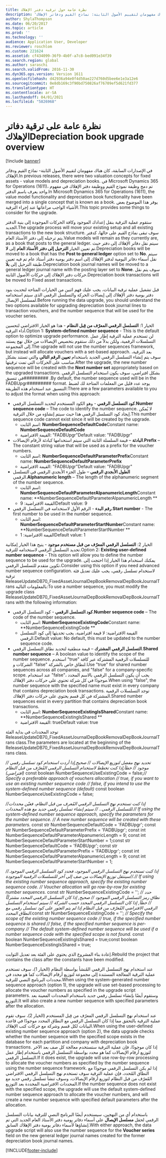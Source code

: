 ```yaml
---
title: نظرة عامة حول ترقية دفتر الإهلاك
description: 'في الإصدارات السابقة، كان هناك مفهومان لتقييم الأصول الثابتة: نماذج القيم ودفاتر الإهلاك.'
author: ShylaThompson
ms.date: 06/20/2017
ms.topic: article
ms.prod: ''
ms.technology: ''
audience: Application User, Developer
ms.reviewer: roschlom
ms.custom: 221624
ms.assetid: cf434099-36f9-4b0f-a7c8-bed091e34f39
ms.search.region: global
ms.author: saraschi
ms.search.validFrom: 2016-11-30
ms.dyn365.ops.version: Version 1611
ms.openlocfilehash: d42936a94e0f4d50ae227d760d5bee6e1e3a12e6
ms.sourcegitcommit: 0e8db169c3f90bd750826af76709ef5d621fd377
ms.translationtype: HT
ms.contentlocale: ar-SA
ms.lasthandoff: 04/01/2021
ms.locfileid: "5826968"
---
```

# <a name="depreciation-book-upgrade-overview"></a><span data-ttu-id="dd685-103">نظرة عامة على ترقية دفاتر الإهلاك</span><span class="sxs-lookup"><span data-stu-id="dd685-103">Depreciation book upgrade overview</span></span>

[!include [banner](../includes/banner.md)]

<span data-ttu-id="dd685-104">في الإصدارات السابقة، كان هناك مفهومان لتقييم الأصول الثابتة- نماذج القيم ودفاتر الإهلاك.</span><span class="sxs-lookup"><span data-stu-id="dd685-104">In previous releases, there were two valuation concepts for fixed assets -  value models and depreciation books.</span></span> <span data-ttu-id="dd685-105">في Microsoft Dynamics 365 for Operations (1611)، تم دمج وظيفة نموذج القيم ووظيفة دفتر الإهلاك في مفهوم واحد يعرف باسم الدفتر.</span><span class="sxs-lookup"><span data-stu-id="dd685-105">In Microsoft Dynamics 365 for Operations (1611), the value model functionality and depreciation book functionality have been merged into a single concept that is known as a book.</span></span> <span data-ttu-id="dd685-106">يوفر هذا الموضوع بعض الأشياء الواجب مراعاتها عند إجراء الترقية.</span><span class="sxs-lookup"><span data-stu-id="dd685-106">This topic provides some things to consider for the upgrade.</span></span> 

<span data-ttu-id="dd685-107">ستقوم عملية الترقية بنقل إعدادك الموجود وكافة الحركات الموجودة إلى بنية الدفتر الجديد.</span><span class="sxs-lookup"><span data-stu-id="dd685-107">The upgrade process will move your existing setup and all existing transactions to the new book structure.</span></span> <span data-ttu-id="dd685-108">سوف تبقى نماذج القيم على حالها، كدفتر يتم ترحيله إلى دفتر الأستاذ العام.</span><span class="sxs-lookup"><span data-stu-id="dd685-108">Value models will remain as they currently are, as a book that posts to the general ledger.</span></span> <span data-ttu-id="dd685-109">سيتم نقل دفاتر الإهلاك إلى دفتر حيث تم تعيين الخيار **الترحيل إلى دفتر الأستاذ العام** إلى **لا**.</span><span class="sxs-lookup"><span data-stu-id="dd685-109">Depreciation books will be moved to a book that has the **Post to general ledger** option set to **No**.</span></span> <span data-ttu-id="dd685-110">سيتم نقل أسماء دفاتر اليومية لدفتر الإهلاك إلى اسم دفتر يومية دفتر أستاذ عام تم فيه تعيين طبقة الترحيل إلى **بلا**.</span><span class="sxs-lookup"><span data-stu-id="dd685-110">Depreciation book journal names will be moved to a general ledger journal name with the posting layer set to **None**.</span></span> <span data-ttu-id="dd685-111">سوف يتم نقل حركات دفتر الإهلاك إلى حركات الأصول الثابتة.</span><span class="sxs-lookup"><span data-stu-id="dd685-111">Depreciation book transactions will be moved to Fixed asset transactions.</span></span> 

<span data-ttu-id="dd685-112">قبل تشغيل عملية ترقية البيانات، يجب عليك فهم اثنين من الخيارات المتاحة لتحديث بنود دفتر يومية دفتر الإهلاك إلى إيصالات الحركة والتسلسل الرقمي الذي سيتم استخدامه لمسلسل الإيصال.</span><span class="sxs-lookup"><span data-stu-id="dd685-112">Before running the data upgrade, you should understand the two options available for upgrading depreciation book journal lines to transaction vouchers, and the number sequence that will be used for the voucher series.</span></span> 

<span data-ttu-id="dd685-113">الخيار 1:  **التسلسل الرقمي المعرّف من قِبل النظام** - هذا هو الخيار الافتراضي لتحسين أداء الترقية.</span><span class="sxs-lookup"><span data-stu-id="dd685-113">Option 1:  **System-defined number sequence** - This is the default option to optimize upgrade performance.</span></span> <span data-ttu-id="dd685-114">لن تستخدم عملية الترقية إطار عمل التسلسلات الرقمية، ولكن بدلاً من ذلك ستقوم بتخصيص الإيصالات من خلال نهج يستند إلى المجموعة.</span><span class="sxs-lookup"><span data-stu-id="dd685-114">The upgrade will not use the number sequences framework, but instead will allocate vouchers with a set-based approach.</span></span> <span data-ttu-id="dd685-115">بعد الترقية، سوف يتم إنشاء التسلسل الرقمي الجديد باستخدام **تعيين الرقم التالي** والتي تستند بشكل مناسب على الحركات التي تمت ترقيتها.</span><span class="sxs-lookup"><span data-stu-id="dd685-115">After the upgrade, the new number sequence will be created with the **Next number set** appropriately based on the upgraded transactions.</span></span> <span data-ttu-id="dd685-116">بشكل افتراضي، سوف يكون استخدام التسلسل الرقمي في تنسيق\#\#\#\#\#\#\#\#\# .</span><span class="sxs-lookup"><span data-stu-id="dd685-116">By default, the number sequence used will be in the FADBUpgr\#\#\#\#\#\#\#\#\# format.</span></span> <span data-ttu-id="dd685-117">يوجد عدد قليل من المعلمات المتاحة لك لضبط التنسيق عند استخدام هذه الطريقة:</span><span class="sxs-lookup"><span data-stu-id="dd685-117">There are a few parameters available to you to adjust the format when using this approach:</span></span>

-   <span data-ttu-id="dd685-118">**كود التسلسل الرقمي** - وهو الكود المستخدم لتحديد التسلسل الرقمي.</span><span class="sxs-lookup"><span data-stu-id="dd685-118">**Number sequence code** – The code to identify the number sequence.</span></span> <span data-ttu-id="dd685-119">لا يُمكن إيجاد كود التسلسل الرقمي هذا حيث سيتم إنشاؤه من خلال الترقية.</span><span class="sxs-lookup"><span data-stu-id="dd685-119">This number sequence code cannot exist since it will be created by the upgrade.</span></span>
    -   <span data-ttu-id="dd685-120">اسم الثابت: **NumberSequenceDefaultCode**</span><span class="sxs-lookup"><span data-stu-id="dd685-120">Constant name: **NumberSequenceDefaultCode**</span></span>
    -   <span data-ttu-id="dd685-121">القيمة الافتراضية: "FADBUpgr"</span><span class="sxs-lookup"><span data-stu-id="dd685-121">Default value: "FADBUpgr"</span></span>
-   <span data-ttu-id="dd685-122">**البادئة** – قيمة السلسلة الثابتة التي سيتم استخدامها كبادئة لأرقام الإيصالات.</span><span class="sxs-lookup"><span data-stu-id="dd685-122">**Prefix** – The constant string value that will be used as a prefix for the voucher numbers.</span></span>
    -   <span data-ttu-id="dd685-123">اسم الثابت: **NumberSequenceDefaultParameterPrefix**</span><span class="sxs-lookup"><span data-stu-id="dd685-123">Constant name: **NumberSequenceDefaultParameterPrefix**</span></span>
    -   <span data-ttu-id="dd685-124">القيمة الافتراضية: "FADBUpgr"</span><span class="sxs-lookup"><span data-stu-id="dd685-124">Default value: "FADBUpgr"</span></span>
-   <span data-ttu-id="dd685-125">**الطول الأبجدي الرقمي‬** – طول الجزء الأبجدي الرقمي‬ في التسلسل الرقمي.</span><span class="sxs-lookup"><span data-stu-id="dd685-125">**Alphanumeric length** – The length of the alphanumeric segment of the number sequence.</span></span>
    -   <span data-ttu-id="dd685-126">اسم الثابت: **NumberSequenceDefaultParameterAlpanumericLength**</span><span class="sxs-lookup"><span data-stu-id="dd685-126">Constant name: \*\*NumberSequenceDefaultParameterAlpanumericLength \*\*</span></span>
    -   <span data-ttu-id="dd685-127">القيمة الافتراضية: 9</span><span class="sxs-lookup"><span data-stu-id="dd685-127">Default value: 9</span></span>
-   <span data-ttu-id="dd685-128">**رقم البدء** - الرقم الأول لاستخدامه في التسلسل الرقمي.</span><span class="sxs-lookup"><span data-stu-id="dd685-128">**Start number** - The first number to be used in the number sequence.</span></span>
    -   <span data-ttu-id="dd685-129">اسم الثابت: **NumberSequenceDefaultParameterStartNumber**</span><span class="sxs-lookup"><span data-stu-id="dd685-129">Constant name: \*\*NumberSequenceDefaultParameterStartNumber  \*\*</span></span>
    -   <span data-ttu-id="dd685-130">القيمة الافتراضية: 1</span><span class="sxs-lookup"><span data-stu-id="dd685-130">Default value: 1</span></span>

<span data-ttu-id="dd685-131">الخيار 2: **التسلسل الرقمي المعرّف من قبل مستخدم موجود** - يتيح هذا الخيار إمكانية تحديد التسلسل الرقمي لاستخدامه للترقية.</span><span class="sxs-lookup"><span data-stu-id="dd685-131">Option 2: **Existing user-defined number sequence** - This option will allow you to define the number sequence to be used for the upgrade.</span></span> <span data-ttu-id="dd685-132">يمكنك استخدام هذا الخيار إذا احتجت إلى تكوين متقدم للتسلسل الرقمي.</span><span class="sxs-lookup"><span data-stu-id="dd685-132">Consider using this option if you need advanced number sequence configuration.</span></span> <span data-ttu-id="dd685-133">لاستخدام تسلسل رقمي، يجب عليك تعديل فئة ترقية ReleaseUpdateDB70\_FixedAssetJournalDepBookRemovalDepBookJournalTrans بالمعلومات التالية:</span><span class="sxs-lookup"><span data-stu-id="dd685-133">To use a number sequence, you must modify the upgrade class ReleaseUpdateDB70\_FixedAssetJournalDepBookRemovalDepBookJournalTrans with the following information:</span></span>

-   <span data-ttu-id="dd685-134">**كود التسلسل الرقمي** - كود التسلسل الرقمي.</span><span class="sxs-lookup"><span data-stu-id="dd685-134">**Number sequence code** – The code of the number sequence.</span></span>
    -   <span data-ttu-id="dd685-135">اسم الثابت: **NumberSequenceExistingCode**</span><span class="sxs-lookup"><span data-stu-id="dd685-135">Constant name: \*\*NumberSequenceExistingCode \*\*</span></span>
    -   <span data-ttu-id="dd685-136">القيمة الافتراضية: لا قيمة افتراضية، يجب تحديثها إلى كود التسلسل الرقمي.</span><span class="sxs-lookup"><span data-stu-id="dd685-136">Default value: No default, this must be updated to the number sequence code.</span></span>
-   <span data-ttu-id="dd685-137">**التسلسل الرقمي المشترك** – قيمة منطقية لتحديد نطاق التسلسل الرقمي.</span><span class="sxs-lookup"><span data-stu-id="dd685-137">**Shared number sequence** – A boolean value to identify the scope of the number sequence.</span></span> <span data-ttu-id="dd685-138">استخدم "true" للتسلسلات الرقمية المشتركة عبر كافة الشركات و "false" لنطاق خاص بالشركة.</span><span class="sxs-lookup"><span data-stu-id="dd685-138">Use "true" for shared number sequences across all companies, and "false" for a company-specific scope.</span></span> <span data-ttu-id="dd685-139">عند استخدام "false"، يجب أن يكون التسلسل الرقمي بالاسم المحدد موجودًا في كل شركة تحتوي على حركات دفتر الإهلاك.</span><span class="sxs-lookup"><span data-stu-id="dd685-139">When using "false", the number sequence with the specified name must exist in every company that contains depreciation book transactions.</span></span> <span data-ttu-id="dd685-140">توجد التسلسلات الرقمية المشتركة في كل قسم يحتوي على حركات دفتر الإهلاك.</span><span class="sxs-lookup"><span data-stu-id="dd685-140">Shared number sequences exist in every partition that contains depreciation book transactions.</span></span>
    -   <span data-ttu-id="dd685-141">اسم الثابت: **NumberSequenceExistingIsShared**</span><span class="sxs-lookup"><span data-stu-id="dd685-141">Constant name: \*\*NumberSequenceExistingIsShared \*\*</span></span>
    -   <span data-ttu-id="dd685-142">القيمة الافتراضية: true</span><span class="sxs-lookup"><span data-stu-id="dd685-142">Default value: true</span></span>

<span data-ttu-id="dd685-143">توجد المحددات في بداية الفئة ReleaseUpdateDB70\_FixedAssetJournalDepBookRemovalDepBookJournalTrans class.</span><span class="sxs-lookup"><span data-stu-id="dd685-143">The parameters are located at the beginning of the ReleaseUpdateDB70\_FixedAssetJournalDepBookRemovalDepBookJournalTrans class.</span></span> 

<span data-ttu-id="dd685-144">*// تحديد نهج مفضل لتوزيع الإيصالات* 
 *// صحيح,إذا أردت استخدام كود تسلسل رقمي موجود* 
 *// خطأ,إذا كنت تخطط لاستخدام التسلسل الرقمي المُعرّف من قبل النظام (افتراضي)* const boolean NumberSequenceUseExistingCode = false;</span><span class="sxs-lookup"><span data-stu-id="dd685-144">*// Specify a preferable approach of vouchers allocation* 
 *// true, if you want to use an existing number sequence code* 
 *// false, if you intend to use the system-defined number sequence (default)* const boolean NumberSequenceUseExistingCode = false;</span></span>  

<span data-ttu-id="dd685-145">*//إذا كنت تستخدم نهج التسلسل الرقمي المُعرف من قبل النظام، فعيّن محددات للتسلسل الرقمي..*
 *// سيتم إنشاء تسلسل رقمي جديد مع هذه المحددات.*</span><span class="sxs-lookup"><span data-stu-id="dd685-145">*// If using the system-defined number sequence approach, specify the parameters for the number sequence.*
 *// A new number sequence will be created with these parameters.*</span></span> <span data-ttu-id="dd685-146">const str NumberSequenceDefaultCode = 'FADBUpgr'; const str NumberSequenceDefaultParameterPrefix = 'FADBUpgr'; const int NumberSequenceDefaultParameterAlpanumericLength = 9; const int NumberSequenceDefaultParameterStartNumber = 1;</span><span class="sxs-lookup"><span data-stu-id="dd685-146">const str NumberSequenceDefaultCode = 'FADBUpgr'; const str NumberSequenceDefaultParameterPrefix = 'FADBUpgr'; const int NumberSequenceDefaultParameterAlpanumericLength = 9; const int NumberSequenceDefaultParameterStartNumber = 1;</span></span>   

<span data-ttu-id="dd685-147">*//إذا كنت تستخدم نهج التسلسل الرقمي الموجود، فحدد كود التسلسل الرقمي الموجود.* 
 *//سينتقل توزيع الإيصالات من صف إلى آخر للتسلسلات الرقمية الموجودة.*</span><span class="sxs-lookup"><span data-stu-id="dd685-147">*// If using the existing number sequence approach, specify the existing number sequence code.* 
 *// Voucher allocation will go row-by-row for existing number sequences.*</span></span> <span data-ttu-id="dd685-148">const str NumberSequenceExistingCode = ''; *// حدد نطاق رمز التسلسل الرقمي الموجود* 
 *// صحيح, إذا كان التسلسل الرقمي المحدد مشتركًأ* 
 *// خطأ, إذا كان التسلسل الرقمي المحدد حسب الشركة* 
 *// سيتم استخدام التسلسل الرقمي الافتراضي المُعرّف من قبل النظام إذا لم يتم العثور على كود تسلسل رقمي مع النطاق المحدد.*</span><span class="sxs-lookup"><span data-stu-id="dd685-148">const str NumberSequenceExistingCode = ''; *// Specify the scope of the existing number sequence code* 
 *// true, if the specified number sequence is shared* 
 *// false, if the specified number sequence is per-company* 
 *// The default system-defined number sequence will be used if a number sequence code with the specified scope is not found.*</span></span> <span data-ttu-id="dd685-149">const boolean NumberSequenceExistingIsShared = true;</span><span class="sxs-lookup"><span data-stu-id="dd685-149">const boolean NumberSequenceExistingIsShared = true;</span></span> 

<span data-ttu-id="dd685-150">إعادة بناء المشروع الذي يحتوي على الفئة بعد تعديل الثوابت.</span><span class="sxs-lookup"><span data-stu-id="dd685-150">Rebuild the project that contains the class after the constants have been modified.</span></span> 

<span data-ttu-id="dd685-151">عند استخدام نهج التسلسل الرقمي المُنشأ بواسطة النظام (الخيار 1)، سوف تستخدم عملية الترقية المعالجة المستندة إلى مجموعة لتوزيع أرقام الإيصالات كما هو محدد في محددات البرنامج النصي للترقية.</span><span class="sxs-lookup"><span data-stu-id="dd685-151">When using the system-generated number sequence approach (option 1), the upgrade will use set-based processing to allocate the voucher numbers as specified in the upgrade script parameters.</span></span> <span data-ttu-id="dd685-152">وستقوم أيضًا بإنشاء تسلسل رقمي جديد باستخدام المحددات المعينة بعد التوزيع.</span><span class="sxs-lookup"><span data-stu-id="dd685-152">It will also create a new number sequence with specified parameters after the allocation.</span></span> 

<span data-ttu-id="dd685-153">عند استخدام نهج التسلسل الرقمي المعرّف من قِبل المستخدم (الخيار 2)، سوف تقوم عملية الترقية بالتحقق مما إذا كان التسلسل الرقمي مع النطاق المحدد موجودًا في قاعدة البيانات لكل قسم وشركة مع حركات كتب الإهلاك.</span><span class="sxs-lookup"><span data-stu-id="dd685-153">When using the user-defined existing number sequence approach (option 2), the data upgrade checks whether the number sequence with the specified scope exists in the database for each partition and company with depreciation book transactions.</span></span> <span data-ttu-id="dd685-154">إذا كان موجودًا، فإن عملية الترقية ستستخدم معالجة كل صف بعد الآخر لتوزيع أرقام الإيصالات كما هو محدد بواسطة التسلسل الرقمي باستخدام إطار عمل التسلسل الرقمي.</span><span class="sxs-lookup"><span data-stu-id="dd685-154">If it does exist, the upgrade will use row-by-row processing to allocate the voucher numbers as specified by the number sequence using the number sequence framework.</span></span> <span data-ttu-id="dd685-155">إذا لم يكن التسلسل الرقمي موجودًا مع النطاق المُحدد، فإن عملية الترقية سوف تستخدم نهج التسلسل الرقمي الافتراضي المُعرّف من قبل النظام لتوزيع أرقام الإيصالات، وسوف تنشأ تسلسل رقمي جديد مع المحددات الافتراضية المحددة بعد التوزيع.</span><span class="sxs-lookup"><span data-stu-id="dd685-155">If the number sequence does not exist with the specified scope, the upgrade will use the default system-defined number sequence approach to allocate the voucher numbers, and will create a new number sequence with specified default parameters after the allocation.</span></span>

<span data-ttu-id="dd685-156">باستخدام أي من النهجين، سيستخدم أيضًا البرنامج النصي للترقية بيانات التسلسل الرقمي لحقل **مسلسل الإيصال** على أسماء دفاتر يومية دفتر الأستاذ العام الجديد التي تم إنشاؤها لأسماء دفاتر يومية دفتر الإهلاك السابق.</span><span class="sxs-lookup"><span data-stu-id="dd685-156">With either approach, the data upgrade script will also use the number sequence for the **Voucher series** field on the new general ledger journal names created for the former depreciation book journal names.</span></span>





[!INCLUDE[footer-include](../../includes/footer-banner.md)]